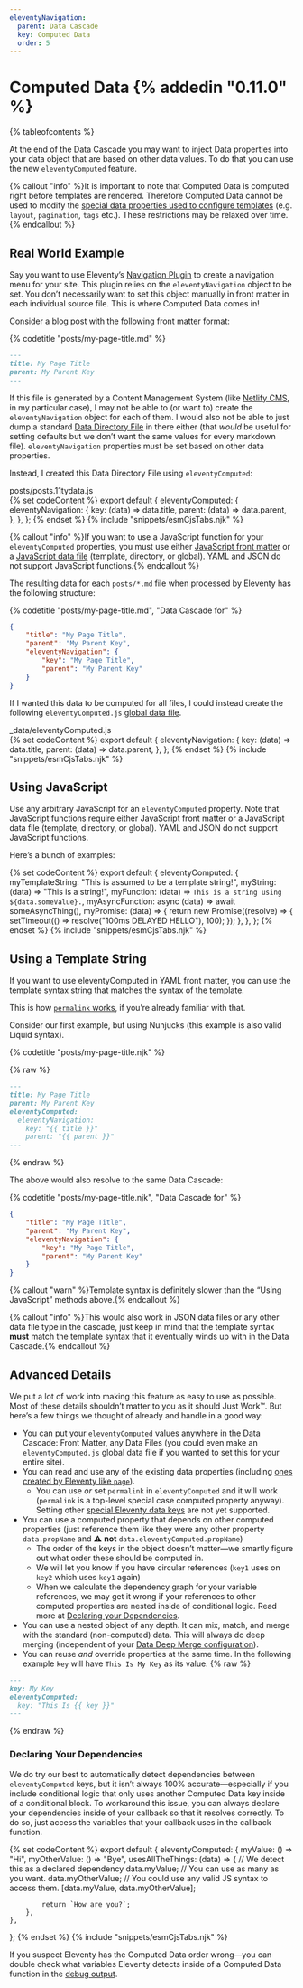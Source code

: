 ```yaml
---
eleventyNavigation:
  parent: Data Cascade
  key: Computed Data
  order: 5
---
```


# Computed Data {% addedin "0.11.0" %}

{% tableofcontents %}

At the end of the Data Cascade you may want to inject Data properties into your data object that are based on other data values. To do that you can use the new `eleventyComputed` feature.

{% callout "info" %}It is important to note that Computed Data is computed right before templates are rendered. Therefore Computed Data cannot be used to modify the <a href="/docs/data-configuration/">special data properties used to configure templates</a> (e.g. <code>layout</code>, <code>pagination</code>, <code>tags</code> etc.).<!--  One notable exception here is <code>permalink</code>, which can be set in computed data. --> These restrictions may be relaxed over time.{% endcallout %}

## Real World Example

Say you want to use Eleventy’s [Navigation Plugin](/docs/plugins/navigation/) to create a navigation menu for your site. This plugin relies on the `eleventyNavigation` object to be set. You don’t necessarily want to set this object manually in front matter in each individual source file. This is where Computed Data comes in!

Consider a blog post with the following front matter format:

{% codetitle "posts/my-page-title.md" %}

```markdown
---
title: My Page Title
parent: My Parent Key
---
```

If this file is generated by a Content Management System (like [Netlify CMS](https://www.netlifycms.org/), in my particular case), I may not be able to (or want to) create the `eleventyNavigation` object for each of them. I would also not be able to just dump a standard [Data Directory File](/docs/data-template-dir/) in there either (that _would_ be useful for setting defaults but we don’t want the same values for every markdown file). `eleventyNavigation` properties must be set based on other data properties.

Instead, I created this Data Directory File using `eleventyComputed`:

<div class="codetitle codetitle-right-md">posts/posts.11tydata.js</div>
{% set codeContent %}
export default {
	eleventyComputed: {
		eleventyNavigation: {
			key: (data) => data.title,
			parent: (data) => data.parent,
		},
	},
};
{% endset %}
{% include "snippets/esmCjsTabs.njk" %}

{% callout "info" %}If you want to use a JavaScript function for your <code>eleventyComputed</code> properties, you must use either <a href="/docs/data-frontmatter/#javascript-front-matter">JavaScript front matter</a> or a <a href="/docs/data-js/">JavaScript data file</a> (template, directory, or global). YAML and JSON do not support JavaScript functions.{% endcallout %}

The resulting data for each `posts/*.md` file when processed by Eleventy has the following structure:

{% codetitle "posts/my-page-title.md", "Data Cascade for" %}

```json
{
	"title": "My Page Title",
	"parent": "My Parent Key",
	"eleventyNavigation": {
		"key": "My Page Title",
		"parent": "My Parent Key"
	}
}
```

If I wanted this data to be computed for all files, I could instead create the following `eleventyComputed.js` <a href="/docs/data-global/">global data file</a>.

<div class="codetitle codetitle-right-md">_data/eleventyComputed.js</div>
{% set codeContent %}
export default {
	eleventyNavigation: {
		key: (data) => data.title,
		parent: (data) => data.parent,
	},
};
{% endset %}
{% include "snippets/esmCjsTabs.njk" %}

## Using JavaScript

Use any arbitrary JavaScript for an `eleventyComputed` property. Note that JavaScript functions require either JavaScript front matter or a JavaScript data file (template, directory, or global). YAML and JSON do not support JavaScript functions.

Here’s a bunch of examples:

{% set codeContent %}
export default {
	eleventyComputed: {
		myTemplateString: "This is assumed to be a template string!",
		myString: (data) => "This is a string!",
		myFunction: (data) => `This is a string using ${data.someValue}.`,
		myAsyncFunction: async (data) => await someAsyncThing(),
		myPromise: (data) => {
			return new Promise((resolve) => {
				setTimeout(() => resolve("100ms DELAYED HELLO"), 100);
			});
		},
	},
};
{% endset %}
{% include "snippets/esmCjsTabs.njk" %}

## Using a Template String

If you want to use eleventyComputed in YAML front matter, you can use the template syntax string that matches the syntax of the template.

This is how [`permalink` works](/docs/permalinks/#use-data-variables-in-permalink), if you’re already familiar with that.

Consider our first example, but using Nunjucks (this example is also valid Liquid syntax).

{% codetitle "posts/my-page-title.njk" %}

{% raw %}

```markdown
---
title: My Page Title
parent: My Parent Key
eleventyComputed:
  eleventyNavigation:
    key: "{{ title }}"
    parent: "{{ parent }}"
---
```

{% endraw %}

The above would also resolve to the same Data Cascade:

{% codetitle "posts/my-page-title.njk", "Data Cascade for" %}

```json
{
	"title": "My Page Title",
	"parent": "My Parent Key",
	"eleventyNavigation": {
		"key": "My Page Title",
		"parent": "My Parent Key"
	}
}
```

{% callout "warn" %}Template syntax is definitely slower than the “Using JavaScript” methods above.{% endcallout %}

{% callout "info" %}This would also work in JSON data files or any other data file type in the cascade, just keep in mind that the template syntax <strong>must</strong> match the template syntax that it eventually winds up with in the Data Cascade.{% endcallout %}

## Advanced Details

We put a lot of work into making this feature as easy to use as possible. Most of these details shouldn’t matter to you as it should Just Work™. But here’s a few things we thought of already and handle in a good way:

- You can put your `eleventyComputed` values anywhere in the Data Cascade: Front Matter, any Data Files (you could even make an `eleventyComputed.js` global data file if you wanted to set this for your entire site).
- You can read and use any of the existing data properties (including [ones created by Eleventy like `page`](/docs/data-eleventy-supplied/)).
  - You can use _or_ set `permalink` in `eleventyComputed` and it will work (`permalink` is a top-level special case computed property anyway). Setting other [special Eleventy data keys](/docs/data-configuration/) are not yet supported.
- You can use a computed property that depends on other computed properties (just reference them like they were any other property `data.propName` and ⚠️ **not** `data.eleventyComputed.propName`)
  - The order of the keys in the object doesn’t matter—we smartly figure out what order these should be computed in.
  - We will let you know if you have circular references (`key1` uses on `key2` which uses `key1` again)
  - When we calculate the dependency graph for your variable references, we may get it wrong if your references to other computed properties are nested inside of conditional logic. Read more at [Declaring your Dependencies](#declaring-your-dependencies).
- You can use a nested object of any depth. It can mix, match, and merge with the standard (non-computed) data. This will always do deep merging (independent of your [Data Deep Merge configuration](/docs/data-deep-merge/)).
- You can reuse _and_ override properties at the same time. In the following example `key` will have `This Is My Key` as its value.
  {% raw %}

```markdown
---
key: My Key
eleventyComputed:
  key: "This Is {{ key }}"
---
```

{% endraw %}

### Declaring Your Dependencies

We do try our best to automatically detect dependencies between `eleventyComputed` keys, but it isn’t always 100% accurate—especially if you include conditional logic that only uses another Computed Data key inside of a conditional block. To workaround this issue, you can always declare your dependencies inside of your callback so that it resolves correctly. To do so, just access the variables that your callback uses in the callback function.

{% set codeContent %}
export default {
	eleventyComputed: {
		myValue: () => "Hi",
		myOtherValue: () => "Bye",
		usesAllTheThings: (data) => {
			// We detect this as a declared dependency
			data.myValue;
			// You can use as many as you want.
			data.myOtherValue;
			// You could use any valid JS syntax to access them.
			[data.myValue, data.myOtherValue];

			return `How are you?`;
		},
	},
};
{% endset %}
{% include "snippets/esmCjsTabs.njk" %}

If you suspect Eleventy has the Computed Data order wrong—you can double check what variables Eleventy detects inside of a Computed Data function in the [debug output](/docs/debugging/).
